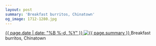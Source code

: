 ```yaml
---
layout: post
summary: 'Breakfast burritos, Chinatown'
og_image: 1712-1280.jpg
---
```


<p>
 <time>
  <a href="/1712">
   {{ page.date | date: "%B %-d, %Y" }}
  </a>
 </time>
 <a href="/1712">
  <img alt="{{ page.summary }}" sizes="(min-width: 700px) 50vw, calc(100vw - 2rem)" src="{{ site.assets_url }}/1712-640.jpg" srcset="{{ site.assets_url }}/1712-320.jpg 320w, {{ site.assets_url }}/1712-640.jpg 640w, {{ site.assets_url }}/1712-960.jpg 960w, {{ site.assets_url }}/1712-1280.jpg 1280w"/>
 </a>
 <span>
  Breakfast burritos, Chinatown
 </span>
</p>
